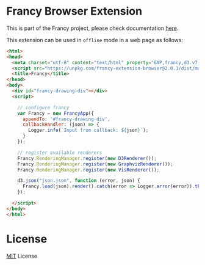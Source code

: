 # Francy Browser Extension

This is part of the Francy project, please check documentation [here](https://github.com/gap-packages/francy).

This extension can be used in `offline` mode in a web page as follows:

```html
<html>
<head>
  <meta charset="utf-8" content="text/html" property="GAP,francy,d3.v7,graphviz,vis,vis">
  <script src="https://unpkg.com/francy-extension-browser@2.0.1/dist/main.js"></script>
  <title>Francy</title>
</head>
<body>
  <div id="francy-drawing-div"></div>
  <script>

    // configure francy
    var Francy = new FrancyApp({ 
      appendTo: '#francy-drawing-div', 
      callbackHandler: (json) => {
        Logger.info(`Input from callback: ${json}`);
      }
    });

    // register available renderers
    Francy.RenderingManager.register(new D3Renderer());
    Francy.RenderingManager.register(new GraphvizRenderer());
    Francy.RenderingManager.register(new VisRenderer());

    d3.json("json.json", function (error, json) {
      Francy.load(json).render().catch(error => Logger.error(error)).then(element => Logger.info('Do whatever with me:', element));
    });

  </script>
</body>
</html>
```

# License

[MIT](LICENSE) License
